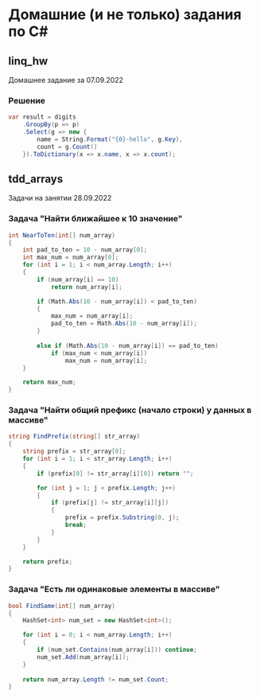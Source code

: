 # Домашние (и не только) задания по C#

## linq_hw
Домашнее задание за 07.09.2022

### Решение
```c#
var result = digits
    .GroupBy(p => p)
    .Select(g => new {
        name = String.Format("{0}-hello", g.Key), 
        count = g.Count()
    }).ToDictionary(x => x.name, x => x.count);
```

## tdd_arrays
Задачи на занятии 28.09.2022

### Задача "Найти ближайшее к 10 значение"
```c#
int NearToTen(int[] num_array)
{
    int pad_to_ten = 10 - num_array[0];
    int max_num = num_array[0];
    for (int i = 1; i < num_array.Length; i++)
    {
        if (num_array[i] == 10)
            return num_array[i];

        if (Math.Abs(10 - num_array[i]) < pad_to_ten)
        {
            max_num = num_array[i];
            pad_to_ten = Math.Abs(10 - num_array[i]);
        }
        
        else if (Math.Abs(10 - num_array[i]) == pad_to_ten)
            if (max_num < num_array[i])
                max_num = num_array[i];
    }

    return max_num;
}
```

### Задача "Найти общий префикс (начало строки) у данных в массиве"
```c#
string FindPrefix(string[] str_array)
{
    string prefix = str_array[0];
    for (int i = 1; i < str_array.Length; i++)
    {
        if (prefix[0] != str_array[i][0]) return "";

        for (int j = 1; j < prefix.Length; j++)
        {
            if (prefix[j] != str_array[i][j])
            {
                prefix = prefix.Substring(0, j);
                break;
            }
        }
    }

    return prefix;
}
```

### Задача "Есть ли одинаковые элементы в массиве"
```c#
bool FindSame(int[] num_array)
{
    HashSet<int> num_set = new HashSet<int>();

    for (int i = 0; i < num_array.Length; i++)
    {
        if (num_set.Contains(num_array[i])) continue;
        num_set.Add(num_array[i]);
    }
    
    return num_array.Length != num_set.Count;
}
```
